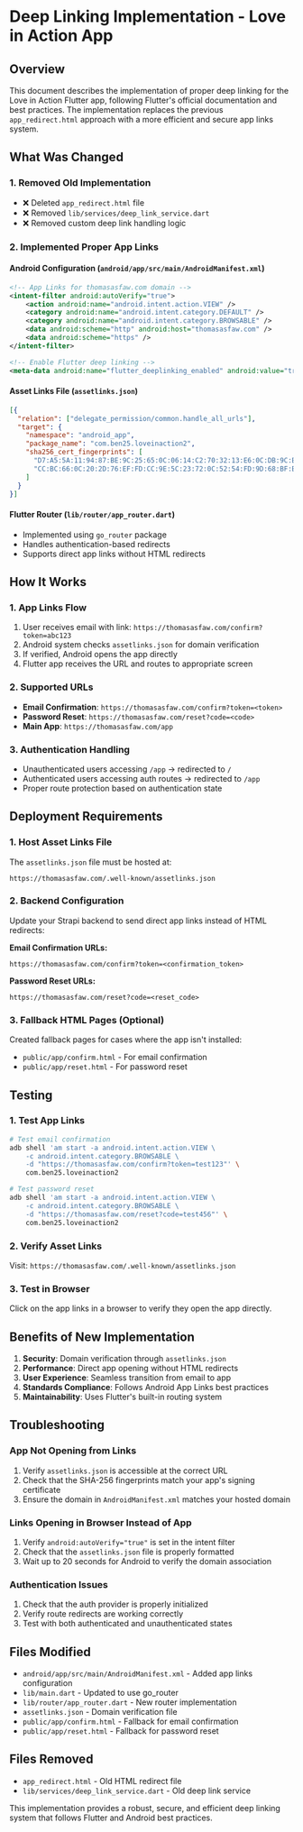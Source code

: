 # Deep Linking Implementation - Love in Action App

## Overview

This document describes the implementation of proper deep linking for the Love in Action Flutter app, following Flutter's official documentation and best practices. The implementation replaces the previous `app_redirect.html` approach with a more efficient and secure app links system.

## What Was Changed

### 1. Removed Old Implementation
- ❌ Deleted `app_redirect.html` file
- ❌ Removed `lib/services/deep_link_service.dart`
- ❌ Removed custom deep link handling logic

### 2. Implemented Proper App Links

#### Android Configuration (`android/app/src/main/AndroidManifest.xml`)
```xml
<!-- App Links for thomasasfaw.com domain -->
<intent-filter android:autoVerify="true">
    <action android:name="android.intent.action.VIEW" />
    <category android:name="android.intent.category.DEFAULT" />
    <category android:name="android.intent.category.BROWSABLE" />
    <data android:scheme="http" android:host="thomasasfaw.com" />
    <data android:scheme="https" />
</intent-filter>

<!-- Enable Flutter deep linking -->
<meta-data android:name="flutter_deeplinking_enabled" android:value="true" />
```

#### Asset Links File (`assetlinks.json`)
```json
[{
  "relation": ["delegate_permission/common.handle_all_urls"],
  "target": {
    "namespace": "android_app",
    "package_name": "com.ben25.loveinaction2",
    "sha256_cert_fingerprints": [
      "D7:A5:5A:11:94:87:BE:9C:25:65:0C:06:14:C2:70:32:13:E6:0C:DB:9C:BA:FC:93:FA:88:B2:D6:BF:D7:27:8D",
      "CC:BC:66:0C:20:2D:76:EF:FD:CC:9E:5C:23:72:0C:52:54:FD:9D:68:BF:BA:82:6C:72:18:BD:03:44:BD:B1:41"
    ]
  }
}]
```

#### Flutter Router (`lib/router/app_router.dart`)
- Implemented using `go_router` package
- Handles authentication-based redirects
- Supports direct app links without HTML redirects

## How It Works

### 1. App Links Flow
1. User receives email with link: `https://thomasasfaw.com/confirm?token=abc123`
2. Android system checks `assetlinks.json` for domain verification
3. If verified, Android opens the app directly
4. Flutter app receives the URL and routes to appropriate screen

### 2. Supported URLs
- **Email Confirmation**: `https://thomasasfaw.com/confirm?token=<token>`
- **Password Reset**: `https://thomasasfaw.com/reset?code=<code>`
- **Main App**: `https://thomasasfaw.com/app`

### 3. Authentication Handling
- Unauthenticated users accessing `/app` → redirected to `/`
- Authenticated users accessing auth routes → redirected to `/app`
- Proper route protection based on authentication state

## Deployment Requirements

### 1. Host Asset Links File
The `assetlinks.json` file must be hosted at:
```
https://thomasasfaw.com/.well-known/assetlinks.json
```

### 2. Backend Configuration
Update your Strapi backend to send direct app links instead of HTML redirects:

**Email Confirmation URLs:**
```
https://thomasasfaw.com/confirm?token=<confirmation_token>
```

**Password Reset URLs:**
```
https://thomasasfaw.com/reset?code=<reset_code>
```

### 3. Fallback HTML Pages (Optional)
Created fallback pages for cases where the app isn't installed:
- `public/app/confirm.html` - For email confirmation
- `public/app/reset.html` - For password reset

## Testing

### 1. Test App Links
```bash
# Test email confirmation
adb shell 'am start -a android.intent.action.VIEW \
    -c android.intent.category.BROWSABLE \
    -d "https://thomasasfaw.com/confirm?token=test123"' \
    com.ben25.loveinaction2

# Test password reset
adb shell 'am start -a android.intent.action.VIEW \
    -c android.intent.category.BROWSABLE \
    -d "https://thomasasfaw.com/reset?code=test456"' \
    com.ben25.loveinaction2
```

### 2. Verify Asset Links
Visit: `https://thomasasfaw.com/.well-known/assetlinks.json`

### 3. Test in Browser
Click on the app links in a browser to verify they open the app directly.

## Benefits of New Implementation

1. **Security**: Domain verification through `assetlinks.json`
2. **Performance**: Direct app opening without HTML redirects
3. **User Experience**: Seamless transition from email to app
4. **Standards Compliance**: Follows Android App Links best practices
5. **Maintainability**: Uses Flutter's built-in routing system

## Troubleshooting

### App Not Opening from Links
1. Verify `assetlinks.json` is accessible at the correct URL
2. Check that the SHA-256 fingerprints match your app's signing certificate
3. Ensure the domain in `AndroidManifest.xml` matches your hosted domain

### Links Opening in Browser Instead of App
1. Verify `android:autoVerify="true"` is set in the intent filter
2. Check that the `assetlinks.json` file is properly formatted
3. Wait up to 20 seconds for Android to verify the domain association

### Authentication Issues
1. Check that the auth provider is properly initialized
2. Verify route redirects are working correctly
3. Test with both authenticated and unauthenticated states

## Files Modified

- `android/app/src/main/AndroidManifest.xml` - Added app links configuration
- `lib/main.dart` - Updated to use go_router
- `lib/router/app_router.dart` - New router implementation
- `assetlinks.json` - Domain verification file
- `public/app/confirm.html` - Fallback for email confirmation
- `public/app/reset.html` - Fallback for password reset

## Files Removed

- `app_redirect.html` - Old HTML redirect file
- `lib/services/deep_link_service.dart` - Old deep link service

This implementation provides a robust, secure, and efficient deep linking system that follows Flutter and Android best practices.
